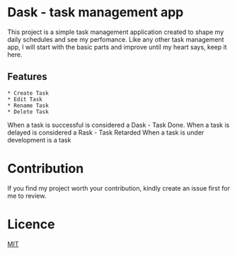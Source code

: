 # Dask - task management app
This project is a simple task management application created to shape my daily schedules and see my perfomance.
Like any other task management app, I will start with the basic parts and improve until my heart says, keep it here.

## Features
    * Create Task
    * Edit Task
    * Rename Task
    * Delete Task
When a task is successful is considered a Dask - Task Done.
When a task is delayed is considered a Rask - Task Retarded
When a task is under development is a task

# Contribution
If you find my project worth your contribution, kindly create an issue first for me to review.

# Licence
[MIT](https://choosealicense.com/licenses/mit/)
